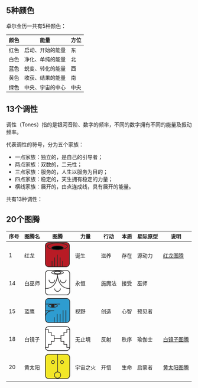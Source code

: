 ## 5种颜色

卓尔金历一共有5种颜色：

颜色|能量|方位
---|---|---
红色|启动、开始的能量|东
白色|净化、单纯的能量|北
蓝色|蜕变、转化的能量|西
黄色|收获、结果的能量|南
绿色|中央、宇宙的中心|中央

## 13个调性

调性（Tones）指的是银河音阶、数字的频率，不同的数字拥有不同的能量及振动频率。

代表调性的符号，分为五个家族：

- 一点家族：独立的，是自己的引导者；
- 两点家族：双数的，二元性；
- 三点家族：服务的，人生以服务为目的；
- 四点家族：稳定的，天生拥有稳定的力量；
- 横线家族：展开的，由点连成线，具有展开的能量。

共有13种调性：

## 20个图腾

序号|图腾名|图腾|力量|行动|本质|星际原型|说明
---|---|---|---|---|---|---|---
1|红龙|<img src="img/s5-5-001.png"  style="zoom: 20%;" />|诞生|滋养|存在|源动力|[红龙图腾](https://mp.weixin.qq.com/s/YMvs0UFgnyEJP6RL8LbmYQ)
14|白巫师|<img src="img/s5-5-014.png"  style="zoom: 20%;" />|永恒|施魔法|接受|巫师|
15|蓝鹰|<img src="img/s5-5-015.png"  style="zoom: 20%;" />|视野|创造|心智|预见者|
18|白镜子|<img src="img/s5-5-018.png"  style="zoom: 20%;" />|无止境|反射|秩序|瑜伽士|[白镜子图腾](https://mp.weixin.qq.com/s/BsFZT5PtzhtJYksusZ-Z3Q)
20|黄太阳|<img src="img/s5-5-020.png"  style="zoom: 20%;" />|宇宙之火|开悟|生命|启蒙者|[黄太阳图腾](https://mp.weixin.qq.com/s/cKAm2S2EqBa60c9q6Od2qQ)